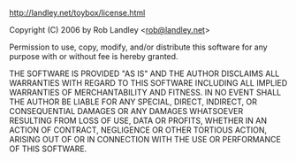 http://landley.net/toybox/license.html

Copyright (C) 2006 by Rob Landley &lt;rob@landley.net&gt;

Permission to use, copy, modify, and/or distribute this software for any purpose with or without fee is
hereby granted.

THE SOFTWARE IS PROVIDED "AS IS" AND THE AUTHOR DISCLAIMS ALL WARRANTIES WITH REGARD TO THIS SOFTWARE
INCLUDING ALL IMPLIED WARRANTIES OF MERCHANTABILITY AND FITNESS. IN NO EVENT SHALL THE AUTHOR BE
LIABLE FOR ANY SPECIAL, DIRECT, INDIRECT, OR CONSEQUENTIAL DAMAGES OR ANY DAMAGES WHATSOEVER RESULTING
FROM LOSS OF USE, DATA OR PROFITS, WHETHER IN AN ACTION OF CONTRACT, NEGLIGENCE OR OTHER TORTIOUS
ACTION, ARISING OUT OF OR IN CONNECTION WITH THE USE OR PERFORMANCE OF THIS SOFTWARE.
